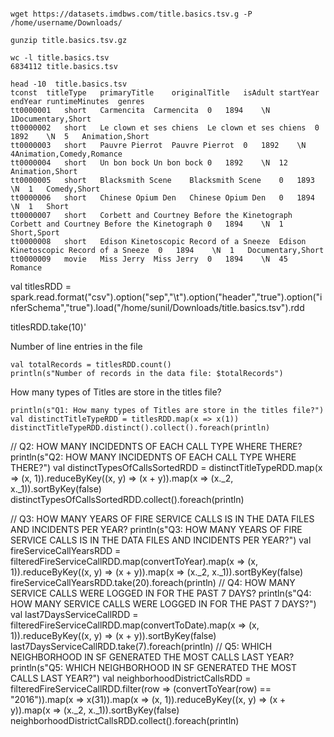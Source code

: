 

```

wget https://datasets.imdbws.com/title.basics.tsv.g -P /home/username/Downloads/

gunzip title.basics.tsv.gz

wc -l title.basics.tsv  
6834112 title.basics.tsv
```

```
head -10  title.basics.tsv 
tconst	titleType	primaryTitle	originalTitle	isAdult	startYear	endYear	runtimeMinutes	genres
tt0000001	short	Carmencita	Carmencita	0	1894	\N	1Documentary,Short
tt0000002	short	Le clown et ses chiens	Le clown et ses chiens	0	1892	\N	5	Animation,Short
tt0000003	short	Pauvre Pierrot	Pauvre Pierrot	0	1892	\N	4Animation,Comedy,Romance
tt0000004	short	Un bon bock	Un bon bock	0	1892	\N	12	Animation,Short
tt0000005	short	Blacksmith Scene	Blacksmith Scene	0	1893	\N	1	Comedy,Short
tt0000006	short	Chinese Opium Den	Chinese Opium Den	0	1894	\N	1	Short
tt0000007	short	Corbett and Courtney Before the Kinetograph	Corbett and Courtney Before the Kinetograph	0	1894	\N	1	Short,Sport
tt0000008	short	Edison Kinetoscopic Record of a Sneeze	Edison Kinetoscopic Record of a Sneeze	0	1894	\N	1	Documentary,Short
tt0000009	movie	Miss Jerry	Miss Jerry	0	1894	\N	45	Romance
```


val titlesRDD = spark.read.format("csv").option("sep","\t").option("header","true").option("inferSchema","true").load("/home/sunil/Downloads/title.basics.tsv").rdd

titlesRDD.take(10)'

Number of line entries in the file
```
val totalRecords = titlesRDD.count()
println(s"Number of records in the data file: $totalRecords")
```

How many types of Titles are store in the titles file?

```
println(s"Q1: How many types of Titles are store in the titles file?")
val distinctTitleTypeRDD = titlesRDD.map(x => x(1))
distinctTitleTypeRDD.distinct().collect().foreach(println)
```

// Q2: HOW MANY INCIDEDNTS OF EACH CALL TYPE WHERE THERE?
println(s"Q2: HOW MANY INCIDEDNTS OF EACH CALL TYPE WHERE THERE?")
val distinctTypesOfCallsSortedRDD = distinctTitleTypeRDD.map(x => (x, 1)).reduceByKey((x, y) => (x + y)).map(x => (x._2, x._1)).sortByKey(false)
distinctTypesOfCallsSortedRDD.collect().foreach(println)



// Q3: HOW MANY YEARS OF FIRE SERVICE CALLS IS IN THE DATA FILES AND INCIDENTS PER YEAR?
println(s"Q3: HOW MANY YEARS OF FIRE SERVICE CALLS IS IN THE DATA FILES AND INCIDENTS PER YEAR?")
 val fireServiceCallYearsRDD = filteredFireServiceCallRDD.map(convertToYear).map(x => (x, 1)).reduceByKey((x, y) => (x + y)).map(x => (x._2, x._1)).sortByKey(false)
fireServiceCallYearsRDD.take(20).foreach(println)
// Q4: HOW MANY SERVICE CALLS WERE LOGGED IN FOR THE PAST 7 DAYS?
println(s"Q4: HOW MANY SERVICE CALLS WERE LOGGED IN FOR THE PAST 7 DAYS?")
val last7DaysServiceCallRDD = filteredFireServiceCallRDD.map(convertToDate).map(x => (x, 1)).reduceByKey((x, y) => (x + y)).sortByKey(false)
last7DaysServiceCallRDD.take(7).foreach(println)
// Q5: WHICH NEIGHBORHOOD IN SF GENERATED THE MOST CALLS LAST YEAR? 
println(s"Q5: WHICH NEIGHBORHOOD IN SF GENERATED THE MOST CALLS LAST YEAR?")
val neighborhoodDistrictCallsRDD = filteredFireServiceCallRDD.filter(row => (convertToYear(row) == "2016")).map(x => x(31)).map(x => (x, 1)).reduceByKey((x, y) => (x + y)).map(x => (x._2, x._1)).sortByKey(false)
neighborhoodDistrictCallsRDD.collect().foreach(println)





